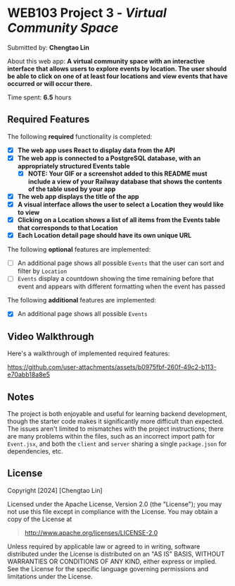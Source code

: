 # WEB103 Project 3 - _Virtual Community Space_

Submitted by: **Chengtao Lin**

About this web app: **A virtual community space with an interactive interface that allows users to explore events by location. The user should be able to click on one of at least four locations and view events that have occurred or will occur there.**

Time spent: **6.5** hours

## Required Features

The following **required** functionality is completed:

<!-- Make sure to check off completed functionality below -->

- [x] **The web app uses React to display data from the API**
- [x] **The web app is connected to a PostgreSQL database, with an appropriately structured Events table**
  - [x] **NOTE: Your GIF or a screenshot added to this README must include a view of your Railway database that shows the contents of the table used by your app**
- [x] **The web app displays the title of the app**
- [x] **A visual interface allows the user to select a Location they would like to view**
- [x] **Clicking on a Location shows a list of all items from the Events table that corresponds to that Location**
- [x] **Each Location detail page should have its own unique URL**

The following **optional** features are implemented:

- [ ] An additional page shows all possible `Events` that the user can sort and filter by `Location`
- [ ] `Events` display a countdown showing the time remaining before that event and appears with different formatting when the event has passed

The following **additional** features are implemented:

- [x] An additional page shows all possible `Events` 

## Video Walkthrough

Here's a walkthrough of implemented required features:


https://github.com/user-attachments/assets/b0975fbf-260f-49c2-b113-e70abb18a8e5


## Notes

The project is both enjoyable and useful for learning backend development, though the starter code makes it significantly more difficult than expected. The issues aren't limited to mismatches with the project instructions; there are many problems within the files, such as an incorrect import path for `Event.jsx`, and both the `client` and `server` sharing a single `package.json` for dependencies, etc.

## License

Copyright [2024] [Chengtao Lin]

Licensed under the Apache License, Version 2.0 (the "License"); you may not use this file except in compliance with the License. You may obtain a copy of the License at

> http://www.apache.org/licenses/LICENSE-2.0

Unless required by applicable law or agreed to in writing, software distributed under the License is distributed on an "AS IS" BASIS, WITHOUT WARRANTIES OR CONDITIONS OF ANY KIND, either express or implied. See the License for the specific language governing permissions and limitations under the License.
